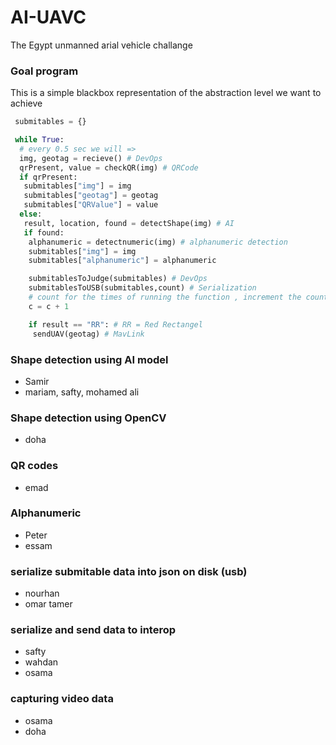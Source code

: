 # AI-UAVC
The Egypt unmanned arial vehicle challange


### Goal program
This is a simple blackbox representation of the abstraction level we want to achieve
```python
 submitables = {}

 while True:
  # every 0.5 sec we will =>
  img, geotag = recieve() # DevOps
  qrPresent, value = checkQR(img) # QRCode
  if qrPresent:
   submitables["img"] = img
   submitables["geotag"] = geotag
   submitables["QRValue"] = value
  else:
   result, location, found = detectShape(img) # AI
   if found:
    alphanumeric = detectnumeric(img) # alphanumeric detection
    submitables["img"] = img
    submitables["alphanumeric"] = alphanumeric

    submitablesToJudge(submitables) # DevOps
    submitablesToUSB(submitables,count) # Serialization
    # count for the times of running the function , increment the count
    c = c + 1

    if result == "RR": # RR = Red Rectangel
     sendUAV(geotag) # MavLink
```



### Shape detection using AI model
 - Samir
 - mariam, safty, mohamed ali

### Shape detection using OpenCV
 - doha

### QR codes
 - emad

### Alphanumeric 
 - Peter
 - essam

### serialize submitable data into json on disk (usb)
 - nourhan
 - omar tamer

### serialize and send data to interop
 - safty
 - wahdan
 - osama

### capturing video data
 - osama
 - doha 

